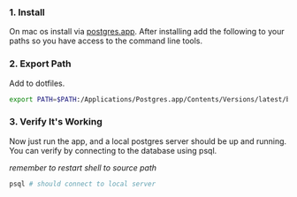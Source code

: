 ### 1. Install

On mac os install via [postgres.app](http://postgresapp.com/). After installing add the following to your paths so you have access to the command line tools.

### 2. Export Path

Add to dotfiles.

```sh
export PATH=$PATH:/Applications/Postgres.app/Contents/Versions/latest/bin
```

### 3. Verify It's Working

Now just run the app, and a local postgres server should be up and running. You can verify by connecting to the database using psql.

*remember to restart shell to source path*

```sh
psql # should connect to local server
```